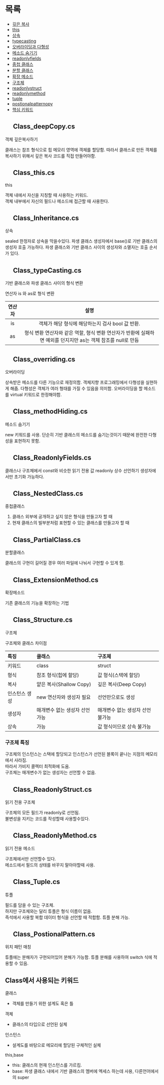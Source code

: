 # 목록

- [깊은 복사](#-class_deepcopy.cs)
- [this](#-class_this.cs)
- [상속](#-class_inheritance.cs)
- [typecasting](#-class_typeCasting.cs)
- [오버라이딩과 다형성](#-class_overriding.cs)
- [메소드 숨기기](#-class_methodhiding.cs)
- [readonlyfields](#-class_readonlyfields.cs)
- [중첩 클래스](#-class_nestedclass.cs)
- [분할 클래스](#-class_partialclass.cs)
- [확장 메소드](#-class_extensionmethod.cs)
- [구조체](#-class_structure.cs)
- [readonlystruct](#-class_readonlystruct.cs)
- [readonlymethod](#-class_readonlymethod.cs)
- [tuple](#-class_tuple.cs)
- [postionalpatternopy](#-Class_PostionalPattern.cs)
- [핵심 키워드](#class에서-사용되는-키워드)

## 　 Class_deepCopy.cs

객체 깊은복사하기

클래스는 참조 형식으로 힙 메모리 영역에 객체를 할당함.
따라서 클래스로 만든 객체를 복사하기 위해서 깊은 복사 코드를 직접 만들어야함.

## 　 Class_this.cs

this

객체 내에서 자신을 지칭할 때 사용하는 키워드.  
객체 내부에서 자신의 필드나 메소드에 접근할 때 사용한다.

## 　 Class_Inheritance.cs

상속

sealed 한정자로 상속을 막을수있다.
파생 클래스 생성자에서 base()로 기반 클래스의 생성자 호출 가능하다.
파생 클래스와 기반 클래스 사이의 생성자와 소멸자는 호출 순서가 있다.

## 　 Class_typeCasting.cs

기반 클래스와 파생 클래스 사이의 형식 변환

연산자 is 와 as로 형식 변환

| 연산자 |                                                     설명                                                      |
| :----: | :-----------------------------------------------------------------------------------------------------------: |
|   is   |                               객체가 해당 형식에 해당하는지 검사 bool 값 반환.                                |
|   as   | 형식 변환 연산자와 같은 역할, 형식 변환 연산자가 반환에 실패하면 예외를 던지지만 as는 객체 참조를 null로 만듬 |

## 　 Class_overriding.cs

오버라이딩

상속받은 메소드를 다른 기능으로 재정의함.
객체지향 프로그래밍에서 다형성을 실현하게 해줌.
다형성은 객체가 여러 형태를 가질 수 있음을 의미함.
오버라이딩을 할 메소드를 virtual 키워드로 한정해야함.

## 　 Class_methodHiding.cs

메소드 숨기기

new 키워드를 사용.
단순히 기반 클래스의 메소드를 숨기는것이기 때문에 완전한 다형성을 표현하지 못함.

## 　 Class_ReadonlyFields.cs

클래스나 구조체에서 const와 비슷한 읽기 전용 값 readonly 상수 선언하기 생성자에서만 초기화 가능하다.

## 　 Class_NestedClass.cs

중첩클래스

1. 클래스 외부에 공개하고 싶지 않은 형식을 만들고자 할 때
2. 현재 클래스의 빌부분처럼 표현할 수 있는 클래스를 만들고자 할 때

## 　 Class_PartialClass.cs

분할클래스

클래스의 구현이 길어질 경우 여러 파일에 나눠서 구현할 수 있게 함.

## 　 Class_ExtensionMethod.cs

확장메소드

기존 클래스의 기능을 확장하는 기법

## 　 Class_Structure.cs

구조체

구조체와 클래스 차이점

| 특징          | 클래스                         | 구조체                           |
| :------------ | :----------------------------- | :------------------------------- |
| 키워드        | class                          | struct                           |
| 형식          | 참조 형식(힙에 할당)           | 값 형식(스택에 할당)             |
| 복사          | 얕은 복사(Shallow Copy)        | 깊은 복사(Deep Copy)             |
| 인스턴스 생성 | new 연산자와 생성자 필요       | 선언만으로도 생성                |
| 생성자        | 매개변수 없는 생성자 선언 가능 | 매개변수 없는 생성자 선언 불가능 |
| 상속          | 가능                           | 값 형식이므로 상속 불가능        |

### 구조체 특징

구조체의 인스턴스는 스택에 할당되고 인스턴스가 선언된 블록이 끝나는 지점의 메모리에서 사라짐.  
따라서 가비지 콜렉터 최적화에 도움.  
구조체는 매개변수가 없는 생성자는 선언할 수 없음.

## 　 Class_ReadonlyStruct.cs

읽기 전용 구조체

구조체의 모든 필드가 readonly로 선언됨.  
불변성을 지키는 코드를 작성할때 사용할수있다.

## 　 Class_ReadonlyMethod.cs

읽기 전용 메소드

구조체에서만 선언할수 있다.  
메소드에서 필드의 상태를 바꾸지 말아야할때 사용.

## 　 Class_Tuple.cs

튜플

필드를 담을 수 있는 구조체.  
하지만 구조체와는 달리 튜플은 형식 이름이 없음.  
즉석에서 사용할 복합 데이터 형식을 선언할 때 적합함.
튜플 분해 가능.

## 　 Class_PostionalPattern.cs

위치 패턴 매칭

튜플에는 분해자가 구현되어있어 분해가 가능함.
튜플 분해를 사용하여 switch 식에 적용할 수 있음.

## Class에서 사용되는 키워드

클래스

- 객체를 만들기 위한 설계도 혹은 틀

객체

- 클래스의 타입으로 선언된 실체

인스턴스

- 설계도를 바탕으로 메모리에 할당된 구체적인 실체

this,base

- this: 클래스의 현재 인스턴스를 가르킴.
- base: 파생 클래스 내에서 기반 클래스의 멤버에 엑세스 하는데 사용, 다른언어에서의 super
